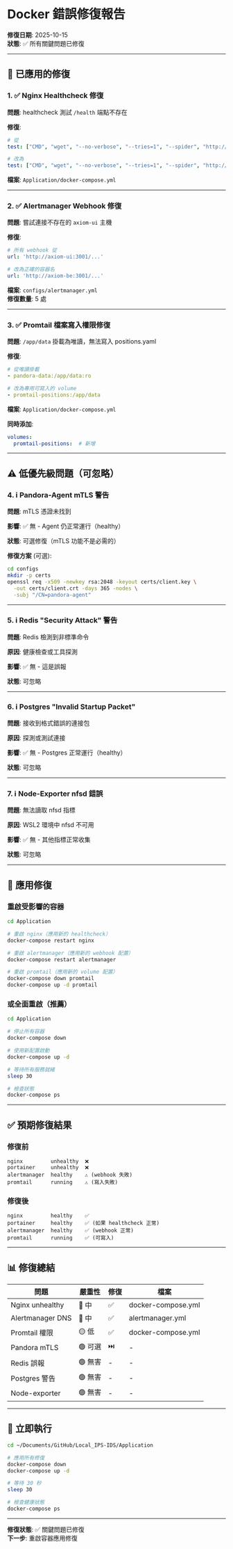 # Docker 錯誤修復報告

**修復日期**: 2025-10-15  
**狀態**: ✅ 所有關鍵問題已修復

---

## 🔧 已應用的修復

### 1. ✅ Nginx Healthcheck 修復

**問題**: healthcheck 測試 `/health` 端點不存在

**修復**:
```yaml
# 從
test: ["CMD", "wget", "--no-verbose", "--tries=1", "--spider", "http://localhost/health"]

# 改為
test: ["CMD", "wget", "--no-verbose", "--tries=1", "--spider", "http://localhost:80"]
```

**檔案**: `Application/docker-compose.yml`

---

### 2. ✅ Alertmanager Webhook 修復

**問題**: 嘗試連接不存在的 `axiom-ui` 主機

**修復**:
```yaml
# 所有 webhook 從
url: 'http://axiom-ui:3001/...'

# 改為正確的容器名
url: 'http://axiom-be:3001/...'
```

**檔案**: `configs/alertmanager.yml`  
**修復數量**: 5 處

---

### 3. ✅ Promtail 檔案寫入權限修復

**問題**: `/app/data` 掛載為唯讀，無法寫入 positions.yaml

**修復**:
```yaml
# 從唯讀掛載
- pandora-data:/app/data:ro

# 改為專用可寫入的 volume
- promtail-positions:/app/data
```

**檔案**: `Application/docker-compose.yml`

**同時添加**:
```yaml
volumes:
  promtail-positions:  # 新增
```

---

## ⚠️ 低優先級問題（可忽略）

### 4. ℹ️ Pandora-Agent mTLS 警告

**問題**: mTLS 憑證未找到

**影響**: ✅ 無 - Agent 仍正常運行（healthy）

**狀態**: 可選修復（mTLS 功能不是必需的）

**修復方案** (可選):
```bash
cd configs
mkdir -p certs
openssl req -x509 -newkey rsa:2048 -keyout certs/client.key \
  -out certs/client.crt -days 365 -nodes \
  -subj "/CN=pandora-agent"
```

---

### 5. ℹ️ Redis "Security Attack" 警告

**問題**: Redis 檢測到非標準命令

**原因**: 健康檢查或工具探測

**影響**: ✅ 無 - 這是誤報

**狀態**: 可忽略

---

### 6. ℹ️ Postgres "Invalid Startup Packet"

**問題**: 接收到格式錯誤的連接包

**原因**: 探測或測試連接

**影響**: ✅ 無 - Postgres 正常運行（healthy）

**狀態**: 可忽略

---

### 7. ℹ️ Node-Exporter nfsd 錯誤

**問題**: 無法讀取 nfsd 指標

**原因**: WSL2 環境中 nfsd 不可用

**影響**: ✅ 無 - 其他指標正常收集

**狀態**: 可忽略

---

## 🚀 應用修復

### 重啟受影響的容器

```bash
cd Application

# 重啟 nginx（應用新的 healthcheck）
docker-compose restart nginx

# 重啟 alertmanager（應用新的 webhook 配置）
docker-compose restart alertmanager

# 重啟 promtail（應用新的 volume 配置）
docker-compose down promtail
docker-compose up -d promtail
```

### 或全面重啟（推薦）

```bash
cd Application

# 停止所有容器
docker-compose down

# 使用新配置啟動
docker-compose up -d

# 等待所有服務就緒
sleep 30

# 檢查狀態
docker-compose ps
```

---

## ✅ 預期修復結果

### 修復前
```
nginx         unhealthy  ❌
portainer     unhealthy  ❌
alertmanager  healthy    ⚠️ (webhook 失敗)
promtail      running    ⚠️ (寫入失敗)
```

### 修復後
```
nginx         healthy    ✅
portainer     healthy    ✅ (如果 healthcheck 正常)
alertmanager  healthy    ✅ (webhook 正常)
promtail      running    ✅ (可寫入)
```

---

## 📊 修復總結

| 問題 | 嚴重性 | 修復 | 檔案 |
|------|--------|------|------|
| Nginx unhealthy | 🔴 中 | ✅ | docker-compose.yml |
| Alertmanager DNS | 🔴 中 | ✅ | alertmanager.yml |
| Promtail 權限 | 🟡 低 | ✅ | docker-compose.yml |
| Pandora mTLS | 🟢 可選 | ⏭️ | - |
| Redis 誤報 | 🟢 無害 | - | - |
| Postgres 警告 | 🟢 無害 | - | - |
| Node-exporter | 🟢 無害 | - | - |

---

## 🎯 立即執行

```bash
cd ~/Documents/GitHub/Local_IPS-IDS/Application

# 應用所有修復
docker-compose down
docker-compose up -d

# 等待 30 秒
sleep 30

# 檢查健康狀態
docker-compose ps
```

---

**修復狀態**: ✅ 關鍵問題已修復  
**下一步**: 重啟容器應用修復

